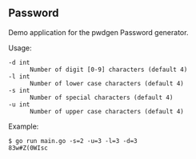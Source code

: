 ## Password

Demo application for the pwdgen Password generator.

Usage:

    -d int
          Number of digit [0-9] characters (default 4)
    -l int
          Number of lower case characters (default 4)
    -s int
          Number of special characters (default 4)
    -u int
          Number of upper case characters (default 4)

Example:

    $ go run main.go -s=2 -u=3 -l=3 -d=3
    83w#Z(0WIsc